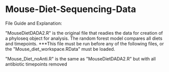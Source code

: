 # Mouse-Diet-Sequencing-Data

File Guide and Explanation:

"MouseDietDADA2.R" is the original file that readies the data for creation of a phyloseq object for analysis. The random forest model compares all diets and timepoints. ***This file must be run before any of the following files, or the "Mouse_diet_workspace.RData" must be loaded.

"Mouse_Diet_noAnti.R" is the same as "MouseDietDADA2.R" but with all antibiotic timepoints removed

